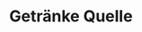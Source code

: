 ---
title: "Getränke Quelle"
url: /bitterfeld-wolfen/getraenke-quelle-friedensstrasse/
shop: Getränke
---